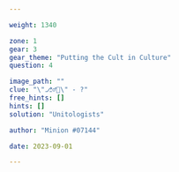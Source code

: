 ```yaml
---

weight: 1340

zone: 1
gear: 3
gear_theme: "Putting the Cult in Culture"
question: 4

image_path: ""
clue: "\"⎇♂🙌\" - ?"
free_hints: []
hints: []
solution: "Unitologists"

author: "Minion #07144"

date: 2023-09-01

---
```


